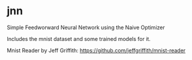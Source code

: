 # jnn
Simple Feedworward Neural Network using the Naive Optimizer

Includes the mnist dataset and some trained models for it.

Mnist Reader by Jeff Griffith: https://github.com/jeffgriffith/mnist-reader
